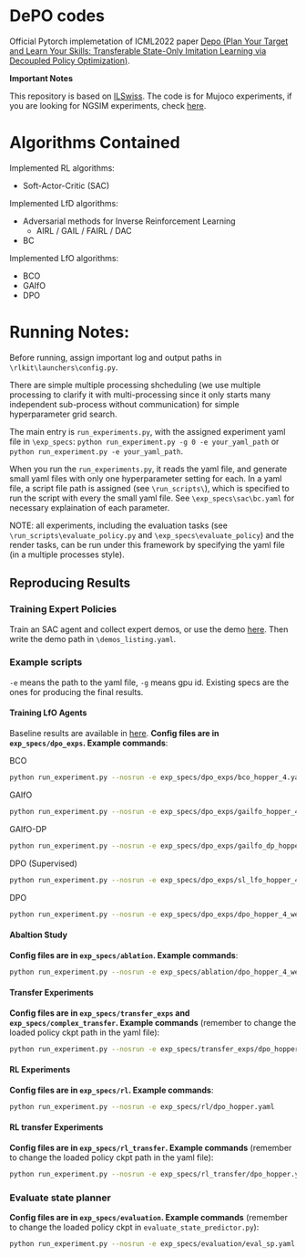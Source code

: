 # DePO codes

Official Pytorch implemetation of ICML2022 paper [Depo (Plan Your Target and Learn Your Skills: Transferable State-Only Imitation Learning via Decoupled Policy Optimization)](https://arxiv.org/abs/2203.02214).

**Important Notes**

This repository is based on [ILSwiss](https://github.com/Ericonaldo/ILSwiss). The code is for Mujoco experiments, if you are looking for NGSIM experiments, check [here](https://github.com/apexrl/DePO_NGSIM).

# Algorithms Contained

Implemented RL algorithms:

- Soft-Actor-Critic (SAC)

Implemented LfD algorithms:

- Adversarial methods for Inverse Reinforcement Learning
  - AIRL / GAIL / FAIRL / DAC
- BC

Implemented LfO algorithms:

- BCO
- GAIfO
- DPO

# Running Notes:

Before running, assign important log and output paths in `\rlkit\launchers\config.py`.

There are simple multiple processing shcheduling (we use multiple processing to clarify it with multi-processing since it only starts many independent sub-process without communication) for simple hyperparameter grid search.

The main entry is `run_experiments.py`, with the assigned experiment yaml file in `\exp_specs`:
`python run_experiment.py -g 0 -e your_yaml_path` or `python run_experiment.py -e your_yaml_path`.

When you run the `run_experiments.py`, it reads the yaml file, and generate small yaml files with only one hyperparameter setting for each. In a yaml file, a script file path is assigned (see `\run_scripts\`), which is specified to run the script with every the small yaml file. See `\exp_specs\sac\bc.yaml` for necessary explaination of each parameter.

NOTE: all experiments, including the evaluation tasks (see `\run_scripts\evaluate_policy.py` and `\exp_specs\evaluate_policy`) and the render tasks, can be run under this framework by specifying the yaml file (in a multiple processes style).

## Reproducing Results

### Training Expert Policies

Train an SAC agent and collect expert demos, or use the demo [here](https://github.com/apexrl/Baseline_Pool/tree/master/imitation_learning/sac/expert_trajs_50). Then write the demo path in `\demos_listing.yaml`.

### Example scripts

`-e` means the path to the yaml file, `-g` means gpu id. Existing specs are the ones for producing the final results.

#### Training LfO Agents

Baseline results are available in [here](https://github.com/apexrl/DePO/tree/main/baselines).
**Config files are in `exp_specs/dpo_exps`. Example commands**:

BCO

```bash
python run_experiment.py --nosrun -e exp_specs/dpo_exps/bco_hopper_4.yaml
```

GAIfO

```bash
python run_experiment.py --nosrun -e exp_specs/dpo_exps/gailfo_hopper_4.yaml
```

GAIfO-DP

```bash
python run_experiment.py --nosrun -e exp_specs/dpo_exps/gailfo_dp_hopper_4.yaml
```

DPO (Supervised)

```bash
python run_experiment.py --nosrun -e exp_specs/dpo_exps/sl_lfo_hopper_4.yaml
```

DPO

```bash
python run_experiment.py --nosrun -e exp_specs/dpo_exps/dpo_hopper_4_weightedmle_qsa_weight.yaml
```

#### Abaltion Study

**Config files are in `exp_specs/ablation`. Example commands**:

```bash
python run_experiment.py --nosrun -e exp_specs/ablation/dpo_hopper_4_weightedmle_qsa_static_lambdah.yaml
```

#### Transfer Experiments

**Config files are in `exp_specs/transfer_exps` and `exp_specs/complex_transfer`. Example commands** (remember to change the loaded policy ckpt path in the yaml file):

```bash
python run_experiment.py --nosrun -e exp_specs/transfer_exps/dpo_hopper_4_weightedmle_qsa_weight.yaml
```

#### RL Experiments

**Config files are in `exp_specs/rl`. Example commands**:

```bash
python run_experiment.py --nosrun -e exp_specs/rl/dpo_hopper.yaml
```

#### RL transfer Experiments

**Config files are in `exp_specs/rl_transfer`. Example commands** (remember to change the loaded policy ckpt path in the yaml file):

```bash
python run_experiment.py --nosrun -e exp_specs/rl_transfer/dpo_hopper.yaml
```

### Evaluate state planner

**Config files are in `exp_specs/evaluation`. Example commands**  (remember to change the loaded policy ckpt in `evaluate_state_predictor.py`):

```bash
python run_experiment.py --nosrun -e exp_specs/evaluation/eval_sp.yaml
```
